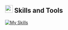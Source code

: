 ## <img src="https://media2.giphy.com/media/QssGEmpkyEOhBCb7e1/giphy.gif?cid=ecf05e47a0n3gi1bfqntqmob8g9aid1oyj2wr3ds3mg700bl&rid=giphy.gif" width ="25"><b> Skills and Tools</b>

[![My Skills](https://skillicons.dev/icons?i=js,ts,html,css,python,java,svelte,tailwind,react,nodejs,sqlite,git)](https://skillicons.dev)
